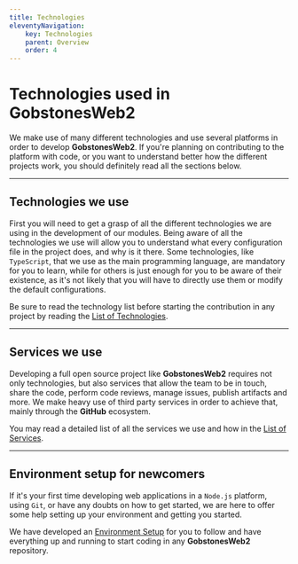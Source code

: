 ```yaml
---
title: Technologies
eleventyNavigation:
    key: Technologies
    parent: Overview
    order: 4
---
```

# Technologies used in **GobstonesWeb2**

We make use of many different technologies and use several platforms in order to develop **GobstonesWeb2**. If you're planning on contributing to the platform with code, or you want to understand better how the different projects work, you should definitely read all the sections below.

---------------------------------------------------------------------

## Technologies we use

First you will need to get a grasp of all the different technologies we are using in the development of our modules. Being aware of all the technologies we use will allow you to understand what every configuration file in the project does, and why is it there. Some technologies, like `TypeScript`, that we use as the main programming language, are mandatory for you to learn, while for others is just enough for you to be aware of their existence, as it's not likely that you will have to directly use them or modify the default configurations.

Be sure to read the technology list before starting the contribution in any project by reading the [List of Technologies](./technology-list).

---------------------------------------------------------------------

## Services we use

Developing a full open source project like **GobstonesWeb2** requires not only technologies, but also services that allow the team to be in touch, share the code, perform code reviews, manage issues, publish artifacts and more.
We make heavy use of third party services in order to achieve that, mainly through the **GitHub** ecosystem.

You may read a detailed list of all the services we use and how in the [List of Services](./services-list).

---------------------------------------------------------------------

## Environment setup for newcomers

If it's your first time developing web applications in a `Node.js` platform, using `Git`, or have any doubts on how to get started, we are here to offer some help setting up your environment and getting you started.

We have developed an [Environment Setup](./environment-setup) for you to follow and have everything up and running to start coding in any **GobstonesWeb2** repository.

